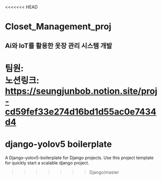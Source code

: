 <<<<<<< HEAD
# Closet_Management_proj
## Ai와 IoT를 활용한 옷장 관리 시스템 개발
팀원:  
노션링크: https://seungjunbob.notion.site/proj-cd59fef33e274d16bd1d55ac0e7434d4
=======
# django-yolov5 boilerplate
A Django-yolov5-boilerplate for Django projects.
Use this project template for quickly start a scalable django project.
>>>>>>> Django/master
